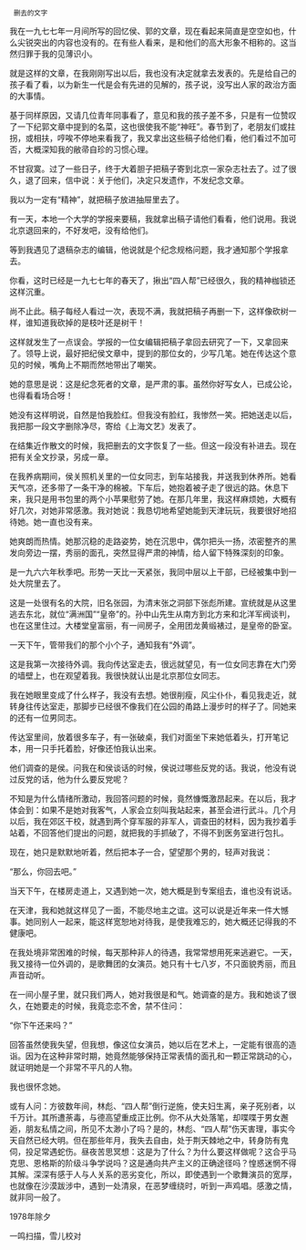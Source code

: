      删去的文字 

  我在一九七七年一月间所写的回忆侯、郭的文章，现在看起来简直是空空如也，什么尖锐突出的内容也没有的。在有些人看来，是和他们的高大形象不相称的。这当然归罪于我的见薄识小。 

  就是这样的文章，在我刚刚写出以后，我也没有决定就拿去发表的。先是给自己的孩子看了看，以为新生一代是会有先进的见解的，孩子说，没写出人家的政治方面的大事情。 

  基于同样原因，又请几位青年同事看了，意见和我的孩子差不多，只是有一位赞叹了一下纪郭文章中提到的名菜，这也很使我不能“神旺”。春节到了，老朋友们或拄拐，或相扶，哼唉不停地来看我了，我又拿出这些稿子给他们看，他们看过不加可否，大概深知我的敝帚自珍的习惯心理。 

  不甘寂寞。过了一些日子，终于大着胆子把稿子寄到北京一家杂志社去了。过了很久，退了回来，信中说：关于他们，决定只发遗作，不发纪念文章。 

  我以为一定有“精神”，就把稿子放进抽屉里去了。 

  有一天，本地一个大学的学报来要稿，我就拿出稿子请他们看看，他们说用。我说北京退回来的，不好发吧，没有给他们。 

  等到我遇见了退稿杂志的编辑，他说就是个纪念规格问题，我才通知那个学报拿去。 

  你看，这时已经是一九七七年的春天了，揪出“四人帮”已经很久，我的精神枷锁还这样沉重。 

  尚不止此。稿子每经人看过一次，表现不满，我就把稿子再删一下，这样像砍树一样，谁知道我砍掉的是枝叶还是树干！ 

  这样就发生了一点误会。学报的一位女编辑把稿子拿回去研究了一下，又拿回来了。领导上说，最好把纪侯文章中，提到的那位女的，少写几笔。她在传达这个意见的时候，嘴角上不期而然地带出了嘲笑。 

  她的意思是说：这是纪念死者的文章，是严肃的事。虽然你好写女人，已成公论，也得看看场合呀！ 

  她没有这样明说，自然是怕我脸红。但我没有脸红，我惨然一笑。把她送走以后，我把那一段文字删除净尽，寄给《上海文艺》发表了。 

  在结集近作散文的时候，我把删去的文字恢复了一些。但这一段没有补进去。现在把有关全文抄录，另成一章。 

  在我养病期间，侯关照机关里的一位女同志，到车站接我，并送我到休养所。她看天气凉，还多带了一条干净的棉被。下车后，她抱着被子走了很远的路。休息下来，我只是用书包里的两个小苹果慰劳了她。在那几年里，我这样麻烦她，大概有好几次，对她非常感激。我对她说：我恳切地希望她能到天津玩玩，我要很好地招待她。她一直也没有来。 

  她爽朗而热情。她那沉稳的走路姿势，她在沉思中，偶尔把头一扬，浓密整齐的黑发向旁边一摆，秀丽的面孔，突然显得严肃的神情，给人留下特殊深刻的印象。 

  是一九六六年秋季吧。形势一天比一天紧张，我同中层以上干部，已经被集中到一处大院里去了。 

  这是一处很有名的大院，旧名张园，为清末张之洞部下张彪所建。宣统就是从这里逃去东北，就位“满洲国”“皇帝”的。孙中山先生从南方到北方来和北洋军阀谈判，也在这里住过。大楼堂皇富丽，有一间房子，全用团龙黄缎裱过，是皇帝的卧室。 

  一天下午，管带我们的那个小个子，通知我有“外调”。 

  这是我第一次接待外调。我向传达室走去，很远就望见，有一位女同志靠在大门旁的墙壁上，也在观望着我。我很快就认出是北京那位女同志。 

  我在她眼里变成了什么样子，我没有去想。她很削瘦，风尘仆仆，看见我走近，就转身往传达室走，那脚步已经很不像我们在公园的甬路上漫步时的样子了。同她来的还有一位男同志。 

  传达室里间，放着很多车子，有一张破桌，我们对面坐下来她低着头，打开笔记本，用一只手托着脸，好像还怕我认出来。 

  他们调查的是侯。问我在和侯谈话的时候，侯说过哪些反党的话。我说，他没有说过反党的话，他为什么要反党呢？ 

  不知是为什么情绪所激动，我回答问题的时候，竟然慷慨激昂起来。在以后，我才体会到：如果不是她对我客气，人家会立刻叫我站起来，甚至会进行武斗。几个月以后，我在郊区干校，就遇到两个穿军服的非军人，调查田的材料，因为我抄着手站着，不回答他们提出的问题，就把我的手抓破了，不得不到医务室进行包扎。 

  现在，她只是默默地听着，然后把本子一合，望望那个男的，轻声对我说： 

  “那么，你回去吧。” 

  当天下午，在楼房走道上，又遇到她一次，她大概是到专案组去，谁也没有说话。 

  在天津，我和她就这样见了一面，不能尽地主之谊。这可以说是近年来一件大憾事。她同别人一起来，能这样宽恕地对待我，是使我难忘的，她大概还记得我的不健康吧。 

  在我处境非常困难的时候，每天那种非人的待遇，我常常想用死来逃避它。一天，我又接待一位外调的，是歌舞团的女演员。她只有十七八岁，不只面貌秀丽，而且声音动听。 

  在一间小屋子里，就只我们两人，她对我很是和气。她调查的是方。我和她谈了很久，在她要走的时候，我竟恋恋不舍，禁不住问： 

  “你下午还来吗？” 

  回答虽然使我失望，但我想，像这位女演员，她以后在艺术上，一定能有很高的造诣。因为在这种非常时期，她竟然能够保持正常表情的面孔和一颗正常跳动的心，就证明她是一个非常不平凡的人物。 

  我也很怀念她。 

  或有人问：方彼数年间，林彪、“四人帮”倒行逆施，使夫妇生离，亲子死别者，以千万计。其所遭荼毒，与德高望重成正比例。你不从大处落笔，却喋喋于男女邂逅，朋友私情之间，所见不太渺小了吗？是的，林彪、“四人帮”伤天害理，事实今天自然已经大明。但在那些年月，我失去自由，处于荆天棘地之中，转身防有鬼伺，投足常遇蛇伤。昼夜苦思冥想：这是为了什么？为什么要这样做呢？这合乎马克思、恩格斯的阶级斗争学说吗？这是通向共产主义的正确途径吗？惶惑迷惘不得其解。深深有感于人与人关系的恶劣变化，所以，即使遇到一个歌舞演员的宽厚，也就像在沙漠跋涉中，遇到一处清泉，在恶梦缠绕时，听到一声鸡唱。感激之情，就非同一般了。 

  1978年除夕 

  一鸣扫描，雪儿校对 


